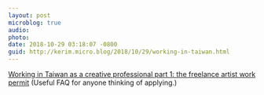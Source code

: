 ```yaml
---
layout: post
microblog: true
audio: 
photo: 
date: 2018-10-29 03:18:07 -0800
guid: http://kerim.micro.blog/2018/10/29/working-in-taiwan.html
---
```

[Working in Taiwan as a creative professional part 1: the freelance artist work permit](http://www.winklerpartners.com/?p=9188) (Useful FAQ for anyone thinking of applying.)
